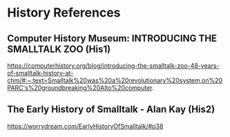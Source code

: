 # History References

## Computer History Museum: INTRODUCING THE SMALLTALK ZOO **(His1)**

https://computerhistory.org/blog/introducing-the-smalltalk-zoo-48-years-of-smalltalk-history-at-chm/#:~:text=Smalltalk%20was%20a%20revolutionary%20system,on%20PARC's%20groundbreaking%20Alto%20computer.

## The Early History of Smalltalk - Alan Kay **(His2)**

https://worrydream.com/EarlyHistoryOfSmalltalk/#p38
